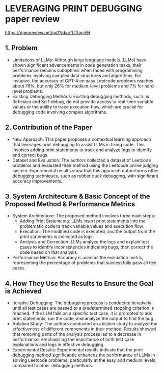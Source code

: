 # LEVERAGING PRINT DEBUGGING paper review

https://openreview.net/pdf?id=zfLf2qniFH

## 1. Problem
- Limitations of LLMs: Although large language models (LLMs) have shown significant advancements in code generation tasks, their performance remains suboptimal when faced with programming problems involving complex data structures and algorithms. For instance, the accuracy of GPT-4 on easy Leetcode problems reaches about 76%, but only 26% for medium-level problems and 7% for hard-level problems.
- Existing Debugging Methods: Existing debugging methods, such as Reflexion and Self-debug, do not provide access to real-time variable values or the ability to trace execution flow, which are crucial for debugging code involving complex algorithms.
## 2. Contribution of the Paper
- New Approach: This paper proposes a contextual learning approach that leverages print debugging to assist LLMs in fixing code. This involves adding print statements to track and analyze logs to identify and correct bugs.
- Dataset and Evaluation: The authors collected a dataset of Leetcode problems and evaluated their method using the Leetcode online judging system. Experimental results show that this approach outperforms other debugging techniques, such as rubber duck debugging, with significant accuracy improvements.
## 3. System Architecture & Basic Concept of the Proposed Method & Performance Metrics
- System Architecture: The proposed method involves three main steps:
    - Adding Print Statements: LLMs insert print statements into the problematic code to track variable values and execution flow.
    - Execution: The modified code is executed, and the output from the print statements is collected as logs.
    - Analysis and Correction: LLMs analyze the logs and explain test cases to identify inconsistencies indicating bugs, then correct the code based on that analysis.
- Performance Metrics: Accuracy is used as the evaluation metric, representing the percentage of problems that successfully pass all test cases.
## 4.  How They Use the Results to Ensure the Goal is Achieved
- Iterative Debugging: The debugging process is conducted iteratively until all test cases are passed or a predetermined stopping criterion is reached. If the LLM fails on a specific test case, it is prompted to add print statements, run the code, and analyze the output to find the bug.
- Ablation Study: The authors conducted an ablation study to analyze the effectiveness of different components in their method. Results showed that removing parts of the analysis process led to a decrease in performance, emphasizing the importance of both test case explanations and logs in effective debugging.
- Experimental Results: Experimental results indicate that the print debugging method significantly enhances the performance of LLMs in solving Leetcode problems, particularly at the easy and medium levels, compared to other debugging methods.
